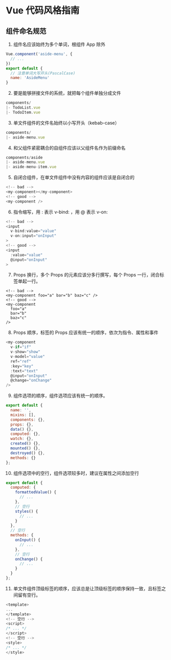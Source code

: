 # Vue 代码风格指南

## 组件命名规范

1. 组件名应该始终为多个单词，根组件 App 除外

```js
Vue.component('aside-menu', {
  // ...
})
export default {
  // 注意单词大写开头(PascalCase)
  name: 'AsideMenu'
}
```

2. 要是能够拼接文件的系统，就把每个组件单独分成文件

```js
components/
|- TodoList.vue
|- TodoItem.vue
```

3. 单文件组件的文件名始终以小写开头（kebab-case）

```js
components/
|- aside-menu.vue
```

4. 和父组件紧密耦合的自组件应该以父组件名作为前缀命名

```js
components/aside
|- aside-menu.vue
|- aside-menu-item.vue
```

5. 自闭合组件，在单文件组件中没有内容的组件应该是自闭合的

```js
<!-- bad -->
<my-component></my-component>
<!-- good -->
<my-component />
```

6. 指令缩写，用 : 表示 v-bind: ，用 @ 表示 v-on:

```js
<!-- bad -->
<input
  v-bind:value="value"
  v-on:input="onInput"
>
<!-- good -->
<input
  :value="value"
  @input="onInput"
>
```

7. Props 换行，多个 Props 的元素应该分多行撰写，每个 Props 一行，闭合标签单起一行。

```plain
<!-- bad -->
<my-component foo="a" bar="b" baz="c" />
<!-- good -->
<my-component
  foo="a"
  bar="b"
  baz="c"
/>
```

8. Props 顺序，标签的 Props 应该有统一的顺序，依次为指令、属性和事件

```js
<my-component
  v-if="if"
  v-show="show"
  v-model="value"
  ref="ref"
  :key="key"
  :text="text"
  @input="onInput"
  @change="onChange"
/>
```

9. 组件选项的顺序，组件选项应该有统一的顺序。

```js
export default {
  name: '',
  mixins: [],
  components: {},
  props: {},
  data() {},
  computed: {},
  watch: {},
  created() {},
  mounted() {},
  destroyed() {},
  methods: {}
};
```

10. 组件选项中的空行，组件选项较多时，建议在属性之间添加空行

```js
export default {
  computed: {
    formattedValue() {
      // ...
    },
    // 空行
    styles() {
      // ...
    }
  },
  // 空行
  methods: {
    onInput() {
      // ...
    },
    // 空行
    onChange() {
      // ...
    }
  }
};
```

11. 单文件组件顶级标签的顺序，应该总是让顶级标签的顺序保持一致，且标签之间留有空行。

```js
<template>
...
</template>
<!-- 空行 -->
<script>
/* ... */
</script>
<!-- 空行 -->
<style>
/* ... */
</style>
```